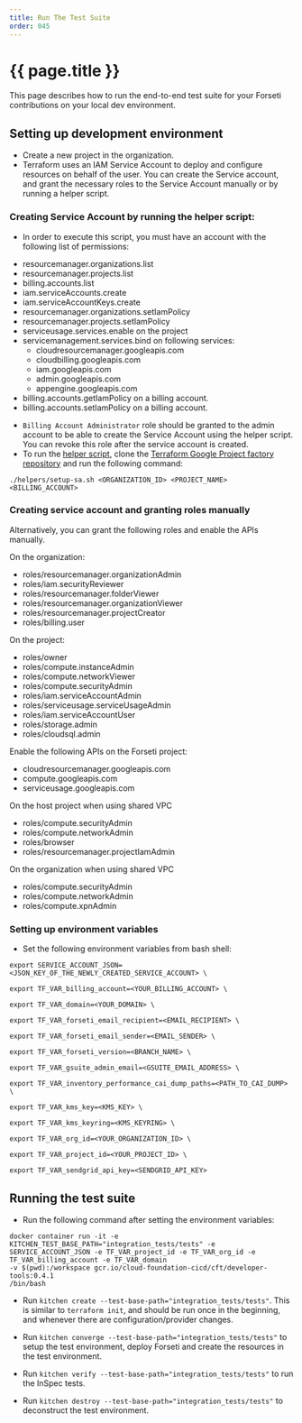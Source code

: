 ```yaml
---
title: Run The Test Suite
order: 045
---
```


# {{ page.title }}

This page describes how to run the end-to-end test suite for your Forseti
contributions on your local dev environment. 

## Setting up development environment

- Create a new project in the organization.
- Terraform uses an IAM Service Account to deploy and configure resources on 
behalf of the user. You can create the Service account, and grant the necessary 
roles to the Service Account manually or by running a helper script. 

### Creating Service Account by running the helper script:
- In order to execute this script, you must have an account with the following 
list of permissions: 
* resourcemanager.organizations.list
* resourcemanager.projects.list
* billing.accounts.list
* iam.serviceAccounts.create
* iam.serviceAccountKeys.create
* resourcemanager.organizations.setIamPolicy
* resourcemanager.projects.setIamPolicy
* serviceusage.services.enable on the project
* servicemanagement.services.bind on following services:
  * cloudresourcemanager.googleapis.com
  * cloudbilling.googleapis.com
  * iam.googleapis.com
  * admin.googleapis.com
  * appengine.googleapis.com
* billing.accounts.getIamPolicy on a billing account.
* billing.accounts.setIamPolicy on a billing account.
- `Billing Account Administrator` role should be granted to the admin account to 
be able to create the Service Account using the helper script. You can revoke 
this role after the service account is created.
- To run the [helper script](https://github.com/terraform-google-modules/terraform-google-project-factory/blob/master/helpers/setup-sa.sh), 
clone the [Terraform Google Project factory repository](https://github.com/terraform-google-modules/terraform-google-project-factory)
and run the following command:

`./helpers/setup-sa.sh <ORGANIZATION_ID> <PROJECT_NAME> <BILLING_ACCOUNT>`

### Creating service account and granting roles manually

Alternatively, you can grant the following roles and enable the APIs manually.

On the organization:

* roles/resourcemanager.organizationAdmin
* roles/iam.securityReviewer
* roles/resourcemanager.folderViewer
* roles/resourcemanager.organizationViewer
* roles/resourcemanager.projectCreator
* roles/billing.user

On the project:

* roles/owner
* roles/compute.instanceAdmin
* roles/compute.networkViewer
* roles/compute.securityAdmin
* roles/iam.serviceAccountAdmin
* roles/serviceusage.serviceUsageAdmin
* roles/iam.serviceAccountUser
* roles/storage.admin
* roles/cloudsql.admin

Enable the following APIs on the Forseti project:

* cloudresourcemanager.googleapis.com
* compute.googleapis.com
* serviceusage.googleapis.com

On the host project when using shared VPC

* roles/compute.securityAdmin
* roles/compute.networkAdmin
* roles/browser
* roles/resourcemanager.projectIamAdmin

On the organization when using shared VPC

* roles/compute.securityAdmin
* roles/compute.networkAdmin
* roles/compute.xpnAdmin

### Setting up environment variables
- Set the following environment variables from bash shell:
```
export SERVICE_ACCOUNT_JSON=<JSON_KEY_OF_THE_NEWLY_CREATED_SERVICE_ACCOUNT> \

export TF_VAR_billing_account=<YOUR_BILLING_ACCOUNT> \

export TF_VAR_domain=<YOUR_DOMAIN> \

export TF_VAR_forseti_email_recipient=<EMAIL_RECIPIENT> \

export TF_VAR_forseti_email_sender=<EMAIL_SENDER> \ 

export TF_VAR_forseti_version=<BRANCH_NAME> \ 

export TF_VAR_gsuite_admin_email=<GSUITE_EMAIL_ADDRESS> \

export TF_VAR_inventory_performance_cai_dump_paths=<PATH_TO_CAI_DUMP> \

export TF_VAR_kms_key=<KMS_KEY> \

export TF_VAR_kms_keyring=<KMS_KEYRING> \ 

export TF_VAR_org_id=<YOUR_ORGANIZATION_ID> \

export TF_VAR_project_id=<YOUR_PROJECT_ID> \

export TF_VAR_sendgrid_api_key=<SENDGRID_API_KEY>

```
## Running the test suite

- Run the following command after setting the environment variables:

```
docker container run -it -e KITCHEN_TEST_BASE_PATH="integration_tests/tests" -e 
SERVICE_ACCOUNT_JSON -e TF_VAR_project_id -e TF_VAR_org_id -e 
TF_VAR_billing_account -e TF_VAR_domain 
-v $(pwd):/workspace gcr.io/cloud-foundation-cicd/cft/developer-tools:0.4.1
/bin/bash
```

- Run `kitchen create --test-base-path="integration_tests/tests"`. This is 
similar to `terraform init`, and should be run once in the beginning, and 
whenever there are configuration/provider changes.

- Run `kitchen converge --test-base-path="integration_tests/tests"` to setup the 
test environment, deploy Forseti and create the resources in the test 
environment.

- Run `kitchen verify --test-base-path="integration_tests/tests"` to run the 
InSpec tests.

- Run `kitchen destroy --test-base-path="integration_tests/tests"` to deconstruct 
the test environment.
